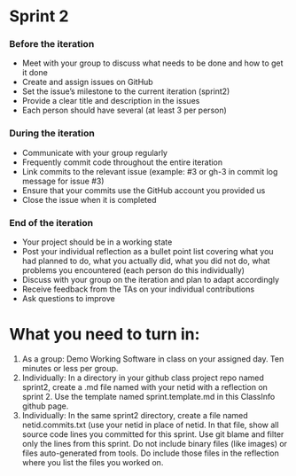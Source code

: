 # Sprint 2

### Before the iteration
- Meet with your group to discuss what needs to be done and how to get it done
- Create and assign issues on GitHub
- Set the issue’s milestone to the current iteration (sprint2)
- Provide a clear title and description in the issues
- Each person should have several (at least 3 per person)
### During the iteration
- Communicate with your group regularly
- Frequently commit code throughout the entire iteration
- Link commits to the relevant issue (example: #3 or gh-3 in commit log message for issue #3)
- Ensure that your commits use the GitHub account you provided us
- Close the issue when it is completed
### End of the iteration
- Your project should be in a working state
- Post your individual reflection as a bullet point list covering what you had planned to do, what you actually did, what you did not do, what problems you encountered (each person do this individually)
- Discuss with your group on the iteration and plan to adapt accordingly
- Receive feedback from the TAs on your individual contributions
- Ask questions to improve

# What you need to turn in:

1. As a group: Demo Working Software in class on your assigned day. Ten minutes or less per group.
2. Individually: In a directory in your github class project repo named sprint2, create a .md
file named with your netid with a reflection on sprint 2. Use the template named sprint.template.md
in this ClassInfo github page.
3. Individually: In the same sprint2 directory, create a file named netid.commits.txt (use your netid
  in place of netid. In that file, show all source code lines you committed for this sprint. Use git
  blame and filter only the lines from this sprint. Do not include binary files (like images) or files
  auto-generated from tools. Do include those files in the reflection where you list the files you worked on.
